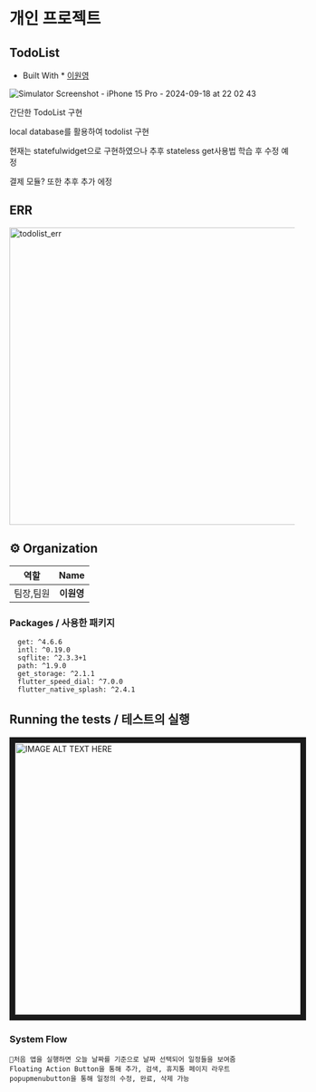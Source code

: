 
# 개인 프로젝트 



## TodoList
- Built With * [이원영](https://github.com/Leewonyooung)

![Simulator Screenshot - iPhone 15 Pro - 2024-09-18 at 22 02 43](https://github.com/user-attachments/assets/4ab0779b-2320-4b17-91a4-8731449a2a75)


간단한 TodoList 구현

local database를 활용하여 todolist 구현

현재는 statefulwidget으로 구현하였으나 
추후 stateless get사용법 학습 후 수정 예정

결제 모듈? 또한 추후 추가 에정

## ERR

<img width="525" alt="todolist_err" src="https://github.com/user-attachments/assets/9abf7bf9-c6d4-49e3-94f2-ba5e43378b21">


## ⚙ Organization

|    역할   |           Name           | 
|  :-----: | :----------------------: | 
|  팀장,팀원 | <center> **이원영** </center> | 

### Packages / 사용한 패키지

```
  get: ^4.6.6
  intl: ^0.19.0
  sqflite: ^2.3.3+1
  path: ^1.9.0
  get_storage: ^2.1.1
  flutter_speed_dial: ^7.0.0
  flutter_native_splash: ^2.4.1
```

## Running the tests / 테스트의 실행

<a href="http://www.youtube.com/watch?feature=player_embedded&v=SKye2skBr7U
" target="_blank"><img src="http://img.youtube.com/vi/SKye2skBr7U/0.jpg" 
alt="IMAGE ALT TEXT HERE" width="720" height="480" border="10" /></a>


### System Flow

```
처음 앱을 실행하면 오늘 날짜를 기준으로 날짜 선택되어 일정들을 보여줌
Floating Action Button을 통해 추가, 검색, 휴지통 페이지 라우트
popupmenubutton을 통해 일정의 수정, 완료, 삭제 가능

```
